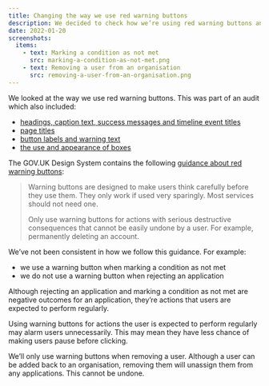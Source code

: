 ```yaml
---
title: Changing the way we use red warning buttons
description: We decided to check how we’re using red warning buttons and to make sure we’re using them consistently.
date: 2022-01-20
screenshots:
  items:
    - text: Marking a condition as not met
      src: marking-a-condition-as-not-met.png
    - text: Removing a user from an organisation
      src: removing-a-user-from-an-organisation.png
---
```


We looked at the way we use red warning buttons. This was part of an audit which also included:

- [headings, caption text, success messages and timeline event titles](/manage-teacher-training-applications/changes-to-headings-caption-text-success-messages-and-timeline-event-titles/)
- [page titles](/manage-teacher-training-applications/making-page-titles-consistent-and-more-meaningful/)
- [button labels and warning text](/manage-teacher-training-applications/changes-to-button-labels-and-addition-of-warning-text/)
- [the use and appearance of boxes](/manage-teacher-training-applications/changes-to-the-use-and-appearance-of-boxes/)

The GOV.UK Design System contains the following [guidance about red warning buttons](https://design-system.service.gov.uk/components/button/#warning-buttons):

> Warning buttons are designed to make users think carefully before they use them. They only work if used very sparingly. Most services should not need one.
>
> Only use warning buttons for actions with serious destructive consequences that cannot be easily undone by a user. For example, permanently deleting an account.

We’ve not been consistent in how we follow this guidance. For example:

- we use a warning button when marking a condition as not met
- we do not use a warning button when rejecting an application

Although rejecting an application and marking a condition as not met are negative outcomes for an application, they’re actions that users are expected to perform regularly.

Using warning buttons for actions the user is expected to perform regularly may alarm users unnecessarily. This may mean they have less chance of making users pause before clicking.

We’ll only use warning buttons when removing a user. Although a user can be added back to an organisation, removing them will unassign them from any applications. This cannot be undone.
